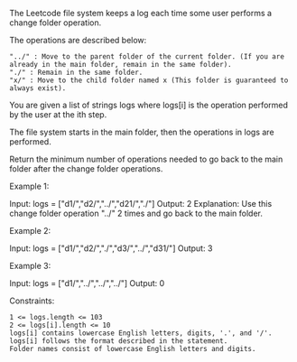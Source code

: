 The Leetcode file system keeps a log each time some user performs a change folder operation.

The operations are described below:

    "../" : Move to the parent folder of the current folder. (If you are already in the main folder, remain in the same folder).
    "./" : Remain in the same folder.
    "x/" : Move to the child folder named x (This folder is guaranteed to always exist).

You are given a list of strings logs where logs[i] is the operation performed by the user at the ith step.

The file system starts in the main folder, then the operations in logs are performed.

Return the minimum number of operations needed to go back to the main folder after the change folder operations.

Example 1:

Input: logs = ["d1/","d2/","../","d21/","./"]
Output: 2
Explanation: Use this change folder operation "../" 2 times and go back to the main folder.

Example 2:

Input: logs = ["d1/","d2/","./","d3/","../","d31/"]
Output: 3

Example 3:

Input: logs = ["d1/","../","../","../"]
Output: 0

Constraints:

    1 <= logs.length <= 103
    2 <= logs[i].length <= 10
    logs[i] contains lowercase English letters, digits, '.', and '/'.
    logs[i] follows the format described in the statement.
    Folder names consist of lowercase English letters and digits.
